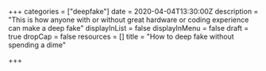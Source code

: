+++
categories = ["deepfake"]
date = 2020-04-04T13:30:00Z
description = "This is how anyone with or without great hardware or coding experience can make a deep fake"
displayInList = false
displayInMenu = false
draft = true
dropCap = false
resources = []
title = "How to deep fake without spending a dime"

+++
